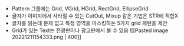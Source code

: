 - Pattern 그룹에는 Grid, VGrid, HGrid, RectGrid, EllipseGrid
- 글자가 이미지에서 사라질 수 있는 CutOut, Mixup 같은 기법은 STR에 적합X
- 글자를 읽는데 문제 없고 특정 영역을 마스킹하는 5가지 grid 패턴을 제안
- Grid가 있는 Text는 전광판이나 광고판에서 볼 수 있음
![[Pasted image 20221211154333.png | 400]]